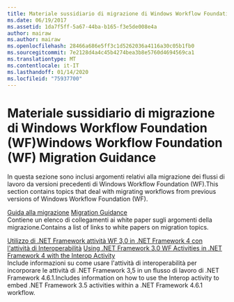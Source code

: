 ```yaml
---
title: Materiale sussidiario di migrazione di Windows Workflow Foundation (WF)
ms.date: 06/19/2017
ms.assetid: 1da7f5ff-5a67-44ba-b165-f3e5de008e4a
author: mairaw
ms.author: mairaw
ms.openlocfilehash: 28466a686e5ff3c1d5262036a4116a30c05b1fb0
ms.sourcegitcommit: 7e2128d4a4c45b4274bea3b8e5760d4694569ca1
ms.translationtype: MT
ms.contentlocale: it-IT
ms.lasthandoff: 01/14/2020
ms.locfileid: "75937700"
---
```

# <a name="windows-workflow-foundation-wf-migration-guidance"></a><span data-ttu-id="456c2-102">Materiale sussidiario di migrazione di Windows Workflow Foundation (WF)</span><span class="sxs-lookup"><span data-stu-id="456c2-102">Windows Workflow Foundation (WF) Migration Guidance</span></span>

<span data-ttu-id="456c2-103">In questa sezione sono inclusi argomenti relativi alla migrazione dei flussi di lavoro da versioni precedenti di Windows Workflow Foundation (WF).</span><span class="sxs-lookup"><span data-stu-id="456c2-103">This section contains topics that deal with migrating workflows from previous versions of Windows Workflow Foundation (WF).</span></span>

<span data-ttu-id="456c2-104">[Guida alla migrazione](migration-guidance.md) </span><span class="sxs-lookup"><span data-stu-id="456c2-104">[Migration Guidance](migration-guidance.md) </span></span>  
<span data-ttu-id="456c2-105">Contiene un elenco di collegamenti ai white paper sugli argomenti della migrazione.</span><span class="sxs-lookup"><span data-stu-id="456c2-105">Contains a list of links to white papers on migration topics.</span></span>

<span data-ttu-id="456c2-106">[Utilizzo di .NET Framework attività WF 3,0 in .NET Framework 4 con l'attività di Interoperabilità](net-framework-3-0-wf-in-net-framework-4-interop.md) </span><span class="sxs-lookup"><span data-stu-id="456c2-106">[Using .NET Framework 3.0 WF Activities in .NET Framework 4 with the Interop Activity](net-framework-3-0-wf-in-net-framework-4-interop.md) </span></span>  
<span data-ttu-id="456c2-107">Include informazioni su come usare l'attività di interoperabilità per incorporare le attività di .NET Framework 3,5 in un flusso di lavoro di .NET Framework 4.6.1.</span><span class="sxs-lookup"><span data-stu-id="456c2-107">Includes information on how to use the Interop activity to embed .NET Framework 3.5 activities within a .NET Framework 4.6.1 workflow.</span></span>
